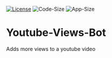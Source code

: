 [![License](https://img.shields.io/badge/License-MIT-green)](LICENSE)
![Code-Size](https://img.shields.io/badge/Code--Size-4.34KB-blue)
![App-Size](https://img.shields.io/badge/App--Size-~20MB-blue)

# Youtube-Views-Bot
Adds more views to a youtube video
